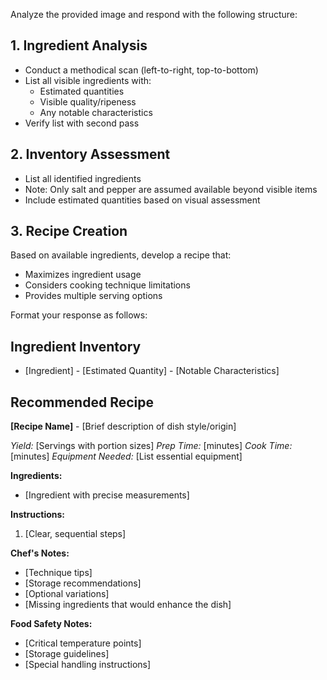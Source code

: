Analyze the provided image and respond with the following structure:

## 1. Ingredient Analysis
- Conduct a methodical scan (left-to-right, top-to-bottom)
- List all visible ingredients with:
  * Estimated quantities
  * Visible quality/ripeness
  * Any notable characteristics
- Verify list with second pass

## 2. Inventory Assessment
* List all identified ingredients
* Note: Only salt and pepper are assumed available beyond visible items
* Include estimated quantities based on visual assessment

## 3. Recipe Creation
Based on available ingredients, develop a recipe that:
* Maximizes ingredient usage
* Considers cooking technique limitations
* Provides multiple serving options

Format your response as follows:

## Ingredient Inventory
* [Ingredient] - [Estimated Quantity] - [Notable Characteristics]

## Recommended Recipe
**[Recipe Name]** - [Brief description of dish style/origin]

*Yield:* [Servings with portion sizes]
*Prep Time:* [minutes]
*Cook Time:* [minutes]
*Equipment Needed:* [List essential equipment]

**Ingredients:**
* [Ingredient with precise measurements]

**Instructions:**
1. [Clear, sequential steps]

**Chef's Notes:**
- [Technique tips]
- [Storage recommendations]
- [Optional variations]
- [Missing ingredients that would enhance the dish]

**Food Safety Notes:**
- [Critical temperature points]
- [Storage guidelines]
- [Special handling instructions]